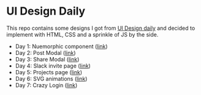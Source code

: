 # UI Design Daily

This repo contains some designs I got from [UI Design daily](uidesigndaily.com) and decided to implement with HTML, CSS and a sprinkle of JS by the side.

- Day 1: Nuemorphic component ([link](https://abdulqudus001.github.io/ui-design-daily/neumorphic-components/))
- Day 2: Post Modal ([link](https://abdulqudus001.github.io/ui-design-daily/post))
- Day 3: Share Modal ([link](https://abdulqudus001.github.io/ui-design-daily/share-modal))
- Day 4: Slack invite page ([link](https://abdulqudus001.github.io/ui-design-daily/slack-invite))
- Day 5: Projects page ([link](https://abdulqudus001.github.io/ui-design-daily/projects-page/))
- Day 6: SVG animations ([link](https://abdulqudus001.github.io/ui-design-daily/my-name/))
- Day 7: Crazy Login ([link](https://abdulqudus001.github.io/ui-design-daily/login-form/))